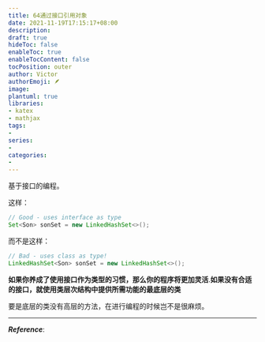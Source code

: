 ```yaml
---
title: 64通过接口引用对象
date: 2021-11-19T17:15:17+08:00
description:
draft: true
hideToc: false
enableToc: true
enableTocContent: false
tocPosition: outer
author: Victor
authorEmoji: 🪶
image:
plantuml: true
libraries:
- katex
- mathjax
tags:
-
series:
-
categories:
-
---
```




基于接口的编程。



这样：

```java
// Good - uses interface as type
Set<Son> sonSet = new LinkedHashSet<>();
```

而不是这样：

```java
// Bad - uses class as type!
LinkedHashSet<Son> sonSet = new LinkedHashSet<>();
```



**如果你养成了使用接口作为类型的习惯，那么你的程序将更加灵活**.**如果没有合适的接口，就使用类层次结构中提供所需功能的最底层的类**



要是底层的类没有高层的方法，在进行编程的时候岂不是很麻烦。





---

***Reference***:

